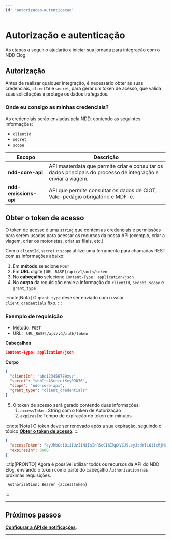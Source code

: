 ```yaml
---
id: "autorizacao-autenticacao"
---
```


# Autorização e autenticação

As etapas a seguir o ajudarão a iniciar sua jornada para integração com o NDD Elog.

## Autorização

Antes de realizar qualquer integração, é necessário obter as suas credenciais, `clientId` e `secret`, para gerar um token de acesso, que valida suas solicitações e protege os dados trafegados.

### Onde eu consigo as minhas credenciais?
As credenciais serão enviadas pela NDD, contendo as seguintes informações:
- `clientId`
- `secret`
- `scope`
 
| **Escopo**            | **Descrição**                                                                                                 |
| --------------------- | ------------------------------------------------------------------------------------------------------------- |
| **ndd-core-api**      | API masterdata que permite criar e consultar os dados principais do processo de integração e enviar a viagem. |
| **ndd-emissions-api** | API que permite consultar os dados de CIOT, Vale-pedágio obrigatório e MDF-e.                                 |


## Obter o token de acesso
O token de acesso é uma `string` que contém as credenciais e permissões para serem usadas para acessar os recursos da nossa API (exemplo, criar a viagem, criar os motoristas, criar as filais, etc.)

Com o `clientId`, `secret` e `scope` utilize uma ferramenta para chamadas REST com as informações abaixo:

1. Em **método** selecione `POST`
2. Em **URL** digite `[URL_BASE]/api/v1/auth/token`
3. No **cabeçalho** selecione `Content-Type: application/json`
4. No **corpo** da requisição envie a informação do `clientId`, `secret`, `scope` e `grant_type`

:::note[Nota]
O `grant_type` deve ser enviado com o valor `client_credentials` fixo.
:::

### Exemplo de requisição
- Método: `POST`
- URL: `[URL_BASE]/api/v1/auth/token`

**Cabeçalhos**
```json
Content-Type: application/json
```

**Corpo**
```json
{
  "clientId": "abc123456789xyz",
  "secret": "shhItsASecretKey09876",
  "scope": "ndd-core-api",
  "grant_type": "client_credentials"
}
```

5. O token de acesso será gerado contendo duas informações:
   1. `accessToken`: String com o token de Autorização
   2. `expiresIn`: Tempo de expiração do token em minutos
   
:::note[Nota]
O token deve ser renovado após a sua expiração, seguindo o tópico [**Obter o token de acesso**](#obter-o-token-de-acesso).
:::

```json
{
  "accessToken": "eyJhbGciOiJIUzI1NiIsInR5cCI6IkpXVCJ9.eyJzdWIiOiIxMjM0NTY3ODkwIiwibmFtZSI6Ik5ERCBFbG9nIiwiaWF0IjoxNTE2MjM5MDIyfQ.sqF8-Z6lD8mO-BHgKDaG8W9cvEZexEBsR5p1W-9UcsY",
  "expiresIn": 3600
}
```

:::tip[PRONTO]
Agora é possível utilizar todos os recursos da API do NDD Elog, enviando o token como parte do cabeçalho `Authorization` nas próximas requisições.

```text
 Authorization: Bearer {accessToken}
```

:::

---

## **Próximos passos**

[**Configurar a API de notificações**](./notificacoes).

---
